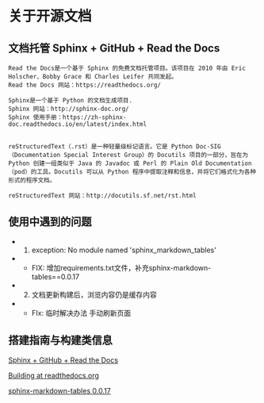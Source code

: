 # 关于开源文档

## 文档托管 Sphinx + GitHub + Read the Docs
```
Read the Docs是一个基于 Sphinx 的免费文档托管项目。该项目在 2010 年由 Eric Holscher、Bobby Grace 和 Charles Leifer 共同发起。
Read the Docs 网站：https://readthedocs.org/

Sphinx是一个基于 Python 的文档生成项目.
Sphinx 网站：http://sphinx-doc.org/
Sphinx 使用手册：https://zh-sphinx-doc.readthedocs.io/en/latest/index.html


reStructuredText（.rst）是一种轻量级标记语言。它是 Python Doc-SIG（Documentation Special Interest Group）的 Docutils 项目的一部分，旨在为 Python 创建一组类似于 Java 的 Javadoc 或 Perl 的 Plain Old Documentation（pod）的工具。Docutils 可以从 Python 程序中提取注释和信息，并将它们格式化为各种形式的程序文档。

reStructuredText 网站：http://docutils.sf.net/rst.html
```


## 使用中遇到的问题
- 1. exception: No module named 'sphinx_markdown_tables'
- - FIX: 增加requirements.txt文件，补充sphinx-markdown-tables==0.0.17 
- 2. 文档更新构建后，浏览内容仍是缓存内容
- - FIx: 临时解决办法 手动刷新页面

## 搭建指南与构建类信息

[Sphinx + GitHub + Read the Docs](https://www.freesion.com/article/67781373740/)


[Building at readthedocs.org](readthedocs.org)


[sphinx-markdown-tables 0.0.17](https://pypi.org/project/sphinx-markdown-tables/#modal-close)
